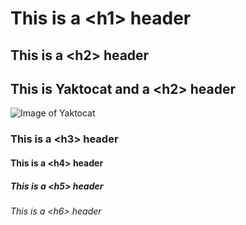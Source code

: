 # This is a \<h1> header
## This is a \<h2> header
## This is Yaktocat and a \<h2> header
![Image of Yaktocat](https://octodex.github.com/images/yaktocat.png)
### This is a \<h3> header
#### This is a \<h4> header
##### This is a \<h5> header
###### This is a \<h6> header

